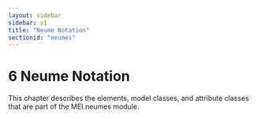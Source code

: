 ```yaml
---
layout: sidebar
sidebar: s1
title: "Neume Notation"
sectionid: "neumes"
---
```


<span class="div">
   
   <h1 id="neumes">
      <span class="headingNumber">6</span>
      <span class="head">Neume Notation</span>
   </h1>
   This chapter describes the elements, model classes, and attribute classes that are
   part of the
   MEI.neumes module.
   
   
   
   
   
   
   
</span>